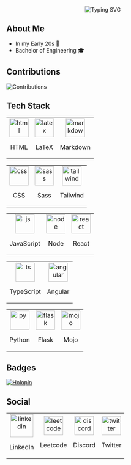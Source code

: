 <div align="center">
  <img src="https://readme-typing-svg.demolab.com?font=Kanit&size=40&pause=1000&color=FFFFFF&center=true&random=false&width=550&height=65&lines=%F0%9F%94%96Hey%2C+I'm+Soorya+U" alt="Typing SVG" />
</div>

<h2>About Me</h2>

<ul>
  <li> In my Early 20s 🎉</li>
  <li> Bachelor of Engineering 🎓</li>
</ul>

</div>

<h2>Contributions</h2>

<img src="https://github-readme-activity-graph.vercel.app/graph?username=soorya-u&bg_color=0d1117&color=f2f2f2&line=39dd53&point=ffffff&area=true&hide_border=true" alt="Contributions" />

<h2>Tech Stack</h2>

<!-- Markup Languages -->
<table>
  <tr>
    <td align="center">
      <a href="https://github.com/topics/html">
        <img width="50" src="https://soorya-u.github.io/soorya-u/assets/tech_stack/html.svg" alt="html" />
      </a>
      <p>HTML</p>
    </td>
    <td align="center">
      <a href="https://github.com/topics/latex">
        <img width="50" src="https://soorya-u.github.io/soorya-u/assets/tech_stack/latex.svg" alt="latex" />
      </a>
      <p>LaTeX</p>
    </td>
    <td align="center">
      <a href="https://github.com/topics/markdown">
        <img width="50" src="https://soorya-u.github.io/soorya-u/assets/tech_stack/markdown.svg" alt="markdown" />
      </a>
      <p>Markdown</p>
    </td>
  </tr>
</table>

<!-- Style Sheet Languages -->
<table>
  <tr>
    <td align="center">
      <a href="https://github.com/topics/css">
        <img width="50" src="https://soorya-u.github.io/soorya-u/assets/tech_stack/css.svg" alt="css" />
      </a>
      <p>CSS</p>
    </td>
    <td align="center">
      <a href="https://github.com/topics/sass">
        <img width="50" src="https://soorya-u.github.io/soorya-u/assets/tech_stack/sass.svg" alt="sass" />
      </a>
      <p>Sass</p>
    </td>
    <td align="center">
      <a href="https://github.com/topics/tailwind">
        <img width="50" src="https://soorya-u.github.io/soorya-u/assets/tech_stack/tailwind.svg" alt="tailwind" />
      </a>
      <p>Tailwind</p>
    </td>
  </tr>
</table>

<!-- JavaScript -->
<table>
  <tr>
    <td align="center">
      <a href="https://github.com/topics/javascript">
        <img  width="50" src="https://soorya-u.github.io/soorya-u/assets/tech_stack/js.svg" alt="js" />
      </a>
      <p>JavaScript</p>
    </td>  
    <td align="center">
      <a href="https://github.com/topics/node">
        <img width="50" src="https://soorya-u.github.io/soorya-u/assets/tech_stack/nodejs.svg" alt="node" />
      </a>
      <p>Node</p>
    </td>
    <td align="center">
      <a href="https://github.com/topics/react">
        <img width="50" src="https://soorya-u.github.io/soorya-u/assets/tech_stack/react.svg" alt="react" />
      </a>
      <p>React</p>
    </td>
    <!-- <td align="center">
      <a href="https://github.com/topics/next">
        <img width="50" src="https://soorya-u.github.io/soorya-u/assets/tech_stack/nextjs.svg" alt="nextjs" />
      </a>
      <p>Next</p>
    </td> -->
  </tr>
</table>

<!-- TypeScript -->
<table>
  <tr>
    <td align="center">
      <a href="https://github.com/topics/typescript">
        <img width="50"  src="https://soorya-u.github.io/soorya-u/assets/tech_stack/ts.svg" alt="ts" />
      </a>
      <p  align="center">TypeScript</p>
    </td>
    <td align="center">
      <a href="https://github.com/topics/angular">
        <img width="50" src="https://soorya-u.github.io/soorya-u/assets/tech_stack/angular.svg" alt="angular" />
      </a>
      <p>Angular</p>
    </td>
    <!-- <td align="center">
      <a href="https://github.com/topics/prisma">
        <img width="50" src="https://soorya-u.github.io/soorya-u/assets/tech_stack/prisma.svg" alt="prisma" />
      </a>
      <p>Prisma</p>
    </td> -->
  </tr>
</table>

<!-- Python -->
<table>
  <tr>
    <td align="center">
      <a href="https://github.com/topics/python">
        <img width="50" src="https://soorya-u.github.io/soorya-u/assets/tech_stack/py.svg"  alt="py" />
      </a>
      <p>Python</p>
    </td>
    <td align="center">
      <a href="https://github.com/topics/flask">
        <img width="50" src="https://soorya-u.github.io/soorya-u/assets/tech_stack/flask.svg"  alt="flask" />
      </a>
      <p>Flask</p>
    </td>
    <td align="center">
      <a href="https://github.com/topics/mojo">
        <img width="50" src="https://soorya-u.github.io/soorya-u/assets/tech_stack/mojo.png"  alt="mojo" />
      </a>
      <p>Mojo</p>
    </td>
  </tr>
</table>

<h2>Badges</h2>

<a href="https://holopin.io/@sooryau">
  <img src="https://holopin.me/sooryau" alt="Holopin" />
</a>

<h2>Social</h2>
<table>
  <tr>
    <td align="center">
      <a href="https://www.linkedin.com/in/soorya-u">
        <img width="60" src="https://soorya-u.github.io/soorya-u/assets/social/linkedin.svg" alt="linkedin" />
      </a>
        <p>LinkedIn</p>
    </td>
    <td align="center">
      <a href="https://leetcode.com/soorya-u">
        <img width="50" src="https://soorya-u.github.io/soorya-u/assets/social/leetcode.svg" alt="leetcode" />
      </a>
        <p>Leetcode</p>
    </td>
    <td align="center">
      <a href="https://discord.com/users/soorya_u">
        <img width="50" src="https://soorya-u.github.io/soorya-u/assets/social/discord.svg" alt="discord" />
      </a>
        <p>Discord</p>
    </td>
    <td align="center">
      <a href="https://twitter.com/sooryaa_u">
        <img width="50" src="https://soorya-u.github.io/soorya-u/assets/social/twitter.svg" alt="twitter" />
      </a>
        <p>Twitter</p>
    </td>
  </tr>
</table>
